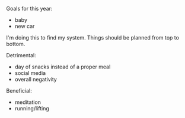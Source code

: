 Goals for this year:
- baby
- new car 





I'm doing this to find my system. 
Things should be planned from top to bottom. 


Detrimental:
- day of snacks instead of a proper meal
- social media
- overall negativity

Beneficial:
- meditation
- running/lifting